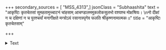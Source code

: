 +++
secondary_sources = [ "MSS_4313",]
jsonClass = "Subhaashita"
text = "आकृष्टिः कृतचेतसां सुमहतामुच्चाटनं चांहसाम् आचण्डालममूकलोकसुलभो वश्यश्च मोक्षश्रियः।  \nनो दीक्षां न च दक्षिणां न च पुरश्चर्यां मनागीक्षते मन्त्रोऽयं रसानास्पृगेव फलति श्रीकृष्णनामात्मकः॥"
title = "आकृष्टिः कृतचेतसाम्"

+++

<details><summary>Text</summary>

आकृष्टिः कृतचेतसां सुमहतामुच्चाटनं चांहसाम् आचण्डालममूकलोकसुलभो वश्यश्च मोक्षश्रियः।  
नो दीक्षां न च दक्षिणां न च पुरश्चर्यां मनागीक्षते मन्त्रोऽयं रसानास्पृगेव फलति श्रीकृष्णनामात्मकः॥
</details>
